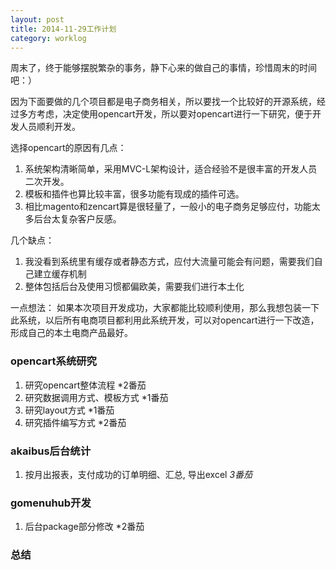```yaml
---
layout: post
title: 2014-11-29工作计划
category: worklog
---
```


周末了，终于能够摆脱繁杂的事务，静下心来的做自己的事情，珍惜周末的时间吧：）

因为下面要做的几个项目都是电子商务相关，所以要找一个比较好的开源系统，经过多方考虑，决定使用opencart开发，所以要对opencart进行一下研究，便于开发人员顺利开发。

选择opencart的原因有几点：
1. 系统架构清晰简单，采用MVC-L架构设计，适合经验不是很丰富的开发人员二次开发。
2. 模板和插件也算比较丰富，很多功能有现成的插件可选。
3. 相比magento和zencart算是很轻量了，一般小的电子商务足够应付，功能太多后台太复杂客户反感。

几个缺点：
1. 我没看到系统里有缓存或者静态方式，应付大流量可能会有问题，需要我们自己建立缓存机制
2. 整体包括后台及使用习惯都偏欧美，需要我们进行本土化

一点想法：
如果本次项目开发成功，大家都能比较顺利使用，那么我想包装一下此系统，以后所有电商项目都利用此系统开发，可以对opencart进行一下改造，形成自己的本土电商产品最好。

### opencart系统研究
1. 研究opencart整体流程  *2番茄
2. 研究数据调用方式、模板方式  *1番茄
3. 研究layout方式  *1番茄
4. 研究插件编写方式 *2番茄

### akaibus后台统计
1. 按月出报表，支付成功的订单明细、汇总, 导出excel *3番茄*

### gomenuhub开发
1. 后台package部分修改 *2番茄

### 总结
